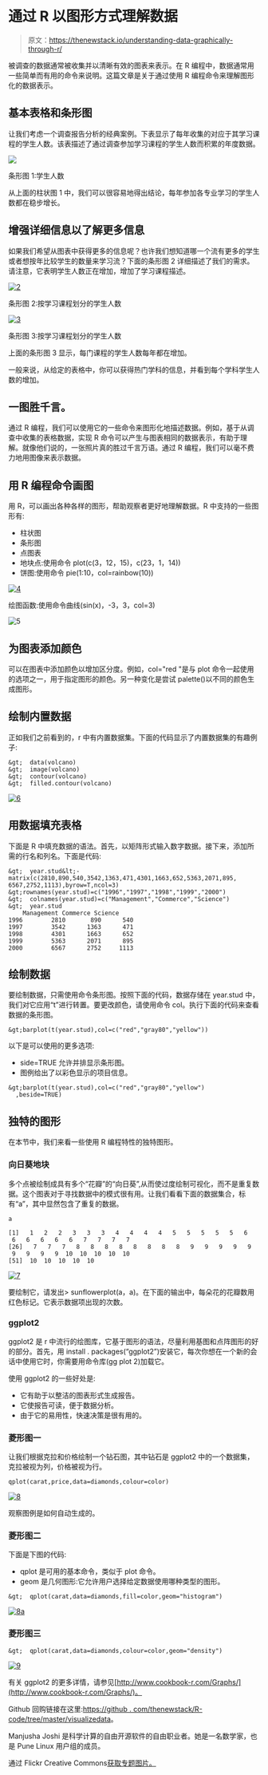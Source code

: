 # 通过 R 以图形方式理解数据

> 原文：<https://thenewstack.io/understanding-data-graphically-through-r/>

被调查的数据通常被收集并以清晰有效的图表来表示。在 R 编程中，数据通常用一些简单而有用的命令来说明。这篇文章是关于通过使用 R 编程命令来理解图形化的数据表示。

## 基本表格和条形图

让我们考虑一个调查报告分析的经典案例。下表显示了每年收集的对应于其学习课程的学生人数。该表描述了通过调查参加学习课程的学生人数而积累的年度数据。

[![](img/d927e6301bc5e3705122be58ff16f990.png)](https://thenewstack.io/wp-content/uploads/2015/02/1.png)

条形图 1:学生人数

从上面的柱状图 1 中，我们可以很容易地得出结论，每年参加各专业学习的学生人数都在稳步增长。

## 增强详细信息以了解更多信息

如果我们希望从图表中获得更多的信息呢？也许我们想知道哪一个流有更多的学生或者想按年比较学生的数量来学习流？下面的条形图 2 详细描述了我们的需求。请注意，它表明学生人数正在增加，增加了学习课程描述。

[![2](img/43a1d6cf0366a48450716a3532801900.png)](https://thenewstack.io/wp-content/uploads/2015/02/2.png)

条形图 2:按学习课程划分的学生人数

[![3](img/3b760dfeb4eac94e7a76e50be1911cb4.png)](https://thenewstack.io/wp-content/uploads/2015/02/31.png)

条形图 3:按学习课程划分的学生人数

上面的条形图 3 显示，每门课程的学生人数每年都在增加。

一般来说，从给定的表格中，你可以获得热门学科的信息，并看到每个学科学生人数的增加。

## 一图胜千言。

通过 R 编程，我们可以使用它的一些命令来图形化地描述数据。例如，基于从调查中收集的表格数据，实现 R 命令可以产生与图表相同的数据表示，有助于理解。就像他们说的，一张照片真的胜过千言万语。通过 R 编程，我们可以毫不费力地用图像来表示数据。

## 用 R 编程命令画图

用 R，可以画出各种各样的图形，帮助观察者更好地理解数据。R 中支持的一些图形有:

*   柱状图
*   条形图
*   点图表
*   地块点:使用命令 plot(c(3，12，15)，c(23，1，14))
*   饼图:使用命令 pie(1:10，col=rainbow(10))

[![4](img/ff049222722e3d447454a5098a4cf395.png)](https://thenewstack.io/wp-content/uploads/2015/02/4.png)

绘图函数:使用命令曲线(sin(x)，-3，3，col=3)

![5](img/8e0532c81ac99be563157da22fcb3efe.png)

## 为图表添加颜色

可以在图表中添加颜色以增加区分度。例如，col="red "是与 plot 命令一起使用的选项之一，用于指定图形的颜色。另一种变化是尝试 palette()以不同的颜色生成图形。

## 绘制内置数据

正如我们之前看到的，r 中有内置数据集。下面的代码显示了内置数据集的有趣例子:

```
&gt;  data(volcano)
&gt;  image(volcano)
&gt;  contour(volcano)
&gt;  filled.contour(volcano)

```

[![6](img/9983071af73f3feaf11277dbf19955cc.png)](https://thenewstack.io/wp-content/uploads/2015/02/6.png)

## 用数据填充表格

下面是 R 中填充数据的语法。首先，以矩阵形式输入数字数据。接下来，添加所需的行名和列名。下面是代码:

```
&gt;  year.stud&lt;-matrix(c(2810,890,540,3542,1363,471,4301,1663,652,5363,2071,895,  6567,2752,1113),byrow=T,ncol=3)
&gt;rownames(year.stud)=c("1996","1997","1998","1999","2000")
&gt;  colnames(year.stud)=c("Management","Commerce","Science")
&gt;  year.stud
    Management Commerce Science
1996        2810       890      540
1997        3542      1363      471
1998        4301      1663      652
1999        5363      2071      895
2000        6567      2752     1113

```

## 绘制数据

要绘制数据，只需使用命令条形图。按照下面的代码，数据存储在 year.stud 中，我们对它应用“t”进行转置。要更改颜色，请使用命令 col。执行下面的代码来查看数据的条形图。

```
&gt;barplot(t(year.stud),col=c("red","gray80","yellow"))

```

以下是可以使用的更多选项:

*   side=TRUE 允许并排显示条形图。
*   图例给出了以彩色显示的项目信息。

```
&gt;barplot(t(year.stud),col=c("red","gray80","yellow")  
  ,beside=TRUE)

```

## **独特的图形**

在本节中，我们来看一些使用 R 编程特性的独特图形。

### 向日葵地块

多个点被绘制成具有多个“花瓣”的“向日葵”,从而使过度绘制可视化，而不是重复数据。这个图表对于寻找数据中的模式很有用。让我们看看下面的数据集合，标有“a”，其中显然包含了重复的数据。

```
a

[1]   1   2   2   3   3   3   4   4   4   4   5   5   5   5   5   6   6   6   6   6   6   7   7   7   7
[26]   7   7   7   8   8   8   8   8   8   8   8   9   9   9   9   9   9   9   9   9  10  10  10  10  10
[51]  10  10  10  10  10

```

[![7](img/c6250a741bd5852cc33b8d31e905a355.png)](https://thenewstack.io/wp-content/uploads/2015/02/7.png)

要绘制它，请发出> sunflowerplot(a，a)。在下面的输出中，每朵花的花瓣数用红色标记。它表示数据项出现的次数。

### ggplot2

ggplot2 是 r 中流行的绘图库，它基于图形的语法，尽量利用基图和点阵图形的好的部分。首先，用 install . packages(“ggplot2”)安装它，每次你想在一个新的会话中使用它时，你需要用命令库(gg plot 2)加载它。

使用 ggplot2 的一些好处是:

*   它有助于以整洁的图表形式生成报告。
*   它使报告可读，便于数据分析。
*   由于它的易用性，快速决策是很有用的。

### 菱形图一

让我们根据克拉和价格绘制一个钻石图，其中钻石是 ggplot2 中的一个数据集，克拉被视为列，价格被视为行。

```
qplot(carat,price,data=diamonds,colour=color)

```

[![8](img/dd658506ccf23a9ecd5648d35060375d.png)](https://thenewstack.io/wp-content/uploads/2015/02/8.png)

观察图例是如何自动生成的。

### 菱形图二

下面是下图的代码:

*   qplot 是可用的基本命令，类似于 plot 命令。
*   geom 是几何图形:它允许用户选择给定数据使用哪种类型的图形。

```
&gt;  qplot(carat,data=diamonds,fill=color,geom="histogram")

```

[![8a](img/209635a95464da6158c8facae56606d8.png)](https://thenewstack.io/wp-content/uploads/2015/02/8a.png)

### 菱形图三

```
&gt;  qplot(carat,data=diamonds,colour=color,geom="density")

```

[![9](img/08e492cc845f7e9902346dc6d67ca38a.png)](https://thenewstack.io/wp-content/uploads/2015/02/9.png)

有关 ggplot2 的更多详情，请参见[http://www.cookbook-r.com/Graphs/](http://www.cookbook-r.com/Graphs/)。

Github 回购链接在这里:[https://github . com/thenewstack/R-code/tree/master/visualizedata](https://github.com/thenewstack/R-code/tree/master/visualizedata)。

Manjusha Joshi 是科学计算的自由开源软件的自由职业者。她是一名数学家，也是 Pune Linux 用户组的成员。

通过 Flickr Creative Commons[获取专题图片。](https://www.flickr.com/photos/chrisinplymouth/6128303784/in/photolist-a7CPBx-o8dvb4-6MqWqW-7wgd4N-6sZ3V3-73Mrw8-NwQpq-6zsvky-fH3Ef8-8XKmKQ-qq4gqZ-8oN1c7-bpvmsV-4DcDoY-5fe5tz-pDWpW4-eX9nwS-p6WB86-8UKjw2-p31W8g-akxad5-g9tN2o-aUFYg4-qHoq5d-4o3jWB-7hgmnz-nGqv9V-6jeeGg-9np4bL-nhuZyU-dHX3G-zhu1Z-56gDnz-3XSaUw-4mahNL-a1PW4t-Nm2Gw-6KUpZw-2DZTJ1-hfG7J-4D6HgF-5HZEDu-8NH1xQ-6R3Dkd-hfNQj-6FP5vm-6Byj1c-6urKFs-DoW7N-4DgCuS)

<svg xmlns:xlink="http://www.w3.org/1999/xlink" viewBox="0 0 68 31" version="1.1"><title>Group</title> <desc>Created with Sketch.</desc></svg>
